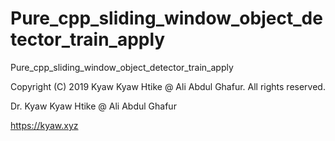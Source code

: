 # Pure_cpp_sliding_window_object_detector_train_apply
Pure_cpp_sliding_window_object_detector_train_apply

Copyright (C) 2019 Kyaw Kyaw Htike @ Ali Abdul Ghafur. All rights reserved.

Dr. Kyaw Kyaw Htike @ Ali Abdul Ghafur

https://kyaw.xyz
